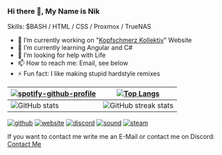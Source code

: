 ### Hi there 👋, My Name is Nik

Skills: $BASH / HTML / CSS / Proxmox / TrueNAS

- 🔭 I’m currently working on "[Kopfschmerz Kollektiv](https://soundcloud.com/kopfschmerzkollektiv)" Website 
- 🌱 I’m currently learning Angular and C# 
- 🤔 I’m looking for help with Life 
- 📫 How to reach me: Email, see below 
- ⚡ Fun fact: I like making stupid hardstyle remixes 

| [![spotify-github-profile](https://spotify-github-profile.vercel.app/api/view?uid=4rs6mijboni6x7hhzjbwm0j1o&cover_image=true&theme=novatorem&show_offline=true&background_color=e6e6e6&interchange=false&bar_color=53b14f&bar_color_cover=true)](https://spotify-github-profile.vercel.app/api/view?uid=4rs6mijboni6x7hhzjbwm0j1o&redirect=true) | [![Top Langs](https://github-readme-stats.vercel.app/api/top-langs/?username=Its4Nik)](https://github.com/anuraghazra/github-readme-stats) |
|-|-|
| ![GitHub stats](https://github-readme-stats.vercel.app/api?username=Its4Nik&show_icons=true) | ![GitHub streak stats](https://streak-stats.demolab.com/?user=Its4Nik) |


[<img src='https://github.com/Its4Nik/Its4Nik/assets/106100177/34e3cc54-eb10-42bd-94e4-b40a0c4c9c8e' alt='github'>](https://github.com/Its4Nik)  [<img src='https://github.com/Its4Nik/Its4Nik/assets/106100177/9f52424c-1007-4eb4-bede-61a777ee7814' alt='website'>](https://www.itsnik.de)  [<img src='https://github.com/Its4Nik/Its4Nik/assets/106100177/d88c7098-023c-488d-920f-3b11bb2ee92b' alt='discord'>](https://discord.com/users/its4nik)  [<img src='https://github.com/Its4Nik/Its4Nik/assets/106100177/d383746a-645f-4a3e-8f40-9d150ebc424e' alt='sound'>](https://soundcloud.com/zyrondj)  [<img src='https://github.com/Its4Nik/Its4Nik/assets/106100177/95421b62-a449-4154-b1bf-eb07e9b51fe9' alt='steam'>](https://steamcommunity.com/id/Its4Nik/)  

If you want to contact me write me an E-Mail or contact me on Discord:
[Contact Me](mailto:info@witsnik.de)
